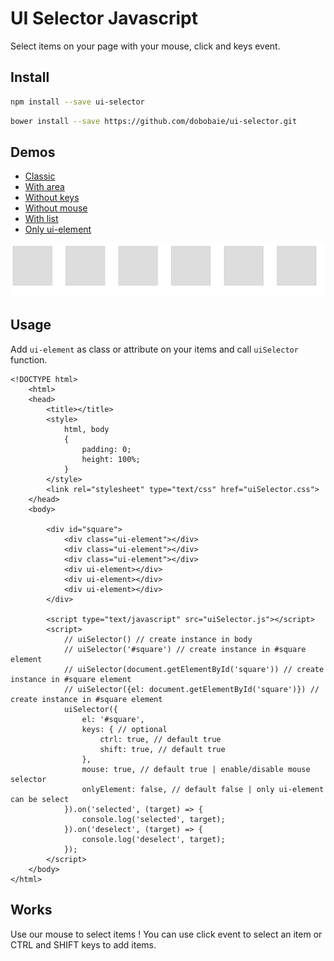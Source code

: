 # UI Selector Javascript
Select items on your page with your mouse, click and keys event.

## Install

``` bash
npm install --save ui-selector

``` 
``` bash
bower install --save https://github.com/dobobaie/ui-selector.git

``` 

## Demos
* [Classic](https://htmlpreview.github.io/?https://raw.githubusercontent.com/dobobaie/ui-selector/master/examples/unlimit-area.html)
* [With area](https://htmlpreview.github.io/?https://raw.githubusercontent.com/dobobaie/ui-selector/master/examples/limit-area.html)
* [Without keys](https://htmlpreview.github.io/?https://raw.githubusercontent.com/dobobaie/ui-selector/master/examples/disable-keys.html)
* [Without mouse](https://htmlpreview.github.io/?https://raw.githubusercontent.com/dobobaie/ui-selector/master/examples/disable-mouse.html)
* [With list](https://htmlpreview.github.io/?https://raw.githubusercontent.com/dobobaie/ui-selector/master/examples/list-elements.html)
* [Only ui-element](https://htmlpreview.github.io/?https://raw.githubusercontent.com/dobobaie/ui-selector/master/examples/only-ui-element.html)

![demo](https://raw.githubusercontent.com/dobobaie/ui-selector/master/examples/demo.gif)

## Usage
Add `ui-element` as class or attribute on your items and call `uiSelector` function.

```
<!DOCTYPE html>
	<html>
	<head>
		<title></title>
		<style>
			html, body
			{
				padding: 0;
				height: 100%;
			}
		</style>
		<link rel="stylesheet" type="text/css" href="uiSelector.css">
	</head>
	<body>
		
		<div id="square">
			<div class="ui-element"></div>
			<div class="ui-element"></div>
			<div class="ui-element"></div>
			<div ui-element></div>
			<div ui-element></div>
			<div ui-element></div>
		</div>

		<script type="text/javascript" src="uiSelector.js"></script>
		<script>
			// uiSelector() // create instance in body
			// uiSelector('#square') // create instance in #square element 
			// uiSelector(document.getElementById('square')) // create instance in #square element 
			// uiSelector({el: document.getElementById('square')}) // create instance in #square element 
			uiSelector({
				el: '#square',
				keys: { // optional
					ctrl: true, // default true
					shift: true, // default true
				},
				mouse: true, // default true | enable/disable mouse selector
				onlyElement: false, // default false | only ui-element can be select
			}).on('selected', (target) => {
				console.log('selected', target);
			}).on('deselect', (target) => {
				console.log('deselect', target);
			});
		</script>
	</body>
</html>

``` 

## Works
Use our mouse to select items ! You can use click event to select an item or CTRL and SHIFT keys to add items.
